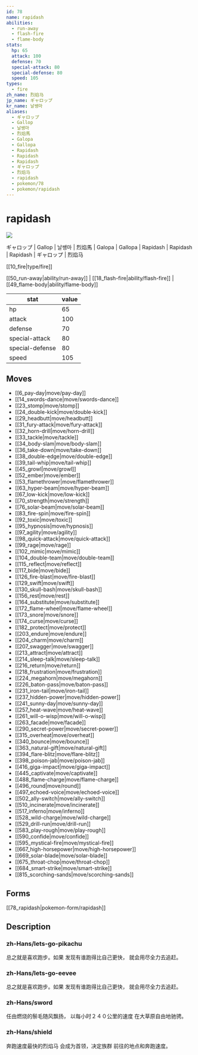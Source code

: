 ```yaml
---
id: 78
name: rapidash
abilities:
  - run-away
  - flash-fire
  - flame-body
stats:
  hp: 65
  attack: 100
  defense: 70
  special-attack: 80
  special-defense: 80
  speed: 105
types:
  - fire
zh_name: 烈焰马
jp_name: ギャロップ
kr_name: 날쌩마
aliases:
  - ギャロップ
  - Gallop
  - 날쌩마
  - 烈焰馬
  - Galopa
  - Gallopa
  - Rapidash
  - Rapidash
  - Rapidash
  - ギャロップ
  - 烈焰马
  - rapidash
  - pokemon/78
  - pokemon/rapidash
---
```

# rapidash

![](https://raw.githubusercontent.com/PokeAPI/sprites/master/sprites/pokemon/78.png)

ギャロップ | Gallop | 날쌩마 | 烈焰馬 | Galopa | Gallopa | Rapidash | Rapidash | Rapidash | ギャロップ | 烈焰马

[[10_fire|type/fire]]

[[50_run-away|ability/run-away]] | [[18_flash-fire|ability/flash-fire]] | [[49_flame-body|ability/flame-body]]

|stat|value|
|---|---|
|hp|65|
|attack|100|
|defense|70|
|special-attack|80|
|special-defense|80|
|speed|105|


## Moves

- [[6_pay-day|move/pay-day]]
- [[14_swords-dance|move/swords-dance]]
- [[23_stomp|move/stomp]]
- [[24_double-kick|move/double-kick]]
- [[29_headbutt|move/headbutt]]
- [[31_fury-attack|move/fury-attack]]
- [[32_horn-drill|move/horn-drill]]
- [[33_tackle|move/tackle]]
- [[34_body-slam|move/body-slam]]
- [[36_take-down|move/take-down]]
- [[38_double-edge|move/double-edge]]
- [[39_tail-whip|move/tail-whip]]
- [[45_growl|move/growl]]
- [[52_ember|move/ember]]
- [[53_flamethrower|move/flamethrower]]
- [[63_hyper-beam|move/hyper-beam]]
- [[67_low-kick|move/low-kick]]
- [[70_strength|move/strength]]
- [[76_solar-beam|move/solar-beam]]
- [[83_fire-spin|move/fire-spin]]
- [[92_toxic|move/toxic]]
- [[95_hypnosis|move/hypnosis]]
- [[97_agility|move/agility]]
- [[98_quick-attack|move/quick-attack]]
- [[99_rage|move/rage]]
- [[102_mimic|move/mimic]]
- [[104_double-team|move/double-team]]
- [[115_reflect|move/reflect]]
- [[117_bide|move/bide]]
- [[126_fire-blast|move/fire-blast]]
- [[129_swift|move/swift]]
- [[130_skull-bash|move/skull-bash]]
- [[156_rest|move/rest]]
- [[164_substitute|move/substitute]]
- [[172_flame-wheel|move/flame-wheel]]
- [[173_snore|move/snore]]
- [[174_curse|move/curse]]
- [[182_protect|move/protect]]
- [[203_endure|move/endure]]
- [[204_charm|move/charm]]
- [[207_swagger|move/swagger]]
- [[213_attract|move/attract]]
- [[214_sleep-talk|move/sleep-talk]]
- [[216_return|move/return]]
- [[218_frustration|move/frustration]]
- [[224_megahorn|move/megahorn]]
- [[226_baton-pass|move/baton-pass]]
- [[231_iron-tail|move/iron-tail]]
- [[237_hidden-power|move/hidden-power]]
- [[241_sunny-day|move/sunny-day]]
- [[257_heat-wave|move/heat-wave]]
- [[261_will-o-wisp|move/will-o-wisp]]
- [[263_facade|move/facade]]
- [[290_secret-power|move/secret-power]]
- [[315_overheat|move/overheat]]
- [[340_bounce|move/bounce]]
- [[363_natural-gift|move/natural-gift]]
- [[394_flare-blitz|move/flare-blitz]]
- [[398_poison-jab|move/poison-jab]]
- [[416_giga-impact|move/giga-impact]]
- [[445_captivate|move/captivate]]
- [[488_flame-charge|move/flame-charge]]
- [[496_round|move/round]]
- [[497_echoed-voice|move/echoed-voice]]
- [[502_ally-switch|move/ally-switch]]
- [[510_incinerate|move/incinerate]]
- [[517_inferno|move/inferno]]
- [[528_wild-charge|move/wild-charge]]
- [[529_drill-run|move/drill-run]]
- [[583_play-rough|move/play-rough]]
- [[590_confide|move/confide]]
- [[595_mystical-fire|move/mystical-fire]]
- [[667_high-horsepower|move/high-horsepower]]
- [[669_solar-blade|move/solar-blade]]
- [[675_throat-chop|move/throat-chop]]
- [[684_smart-strike|move/smart-strike]]
- [[815_scorching-sands|move/scorching-sands]]

## Forms



[[78_rapidash|pokemon-form/rapidash]]

## Description

### zh-Hans/lets-go-pikachu

总之就是喜欢跑步。如果
发现有谁跑得比自己更快，
就会用尽全力去追赶。

### zh-Hans/lets-go-eevee

总之就是喜欢跑步。如果
发现有谁跑得比自己更快，
就会用尽全力去追赶。

### zh-Hans/sword

任由燃烧的鬃毛随风飘扬，
以每小时２４０公里的速度
在大草原自由地驰骋。

### zh-Hans/shield

奔跑速度最快的烈焰马
会成为首领，决定族群
前往的地点和奔跑速度。

